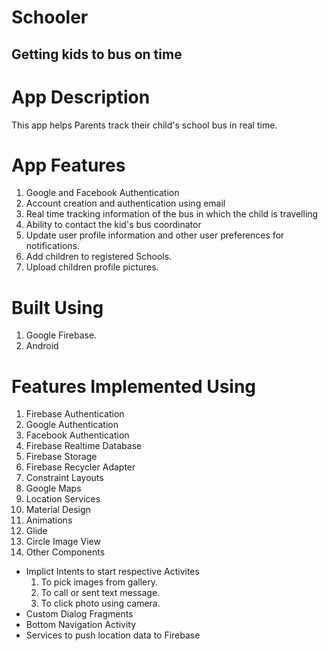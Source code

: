 # Schooler
## Getting kids to bus on time

App Description
======
This app helps Parents track their child's school bus in real time.

App Features
======
1. Google and Facebook Authentication
2. Account creation and authentication using email
3. Real time tracking information of the bus in which the child is travelling
4. Ability to contact the kid's bus coordinator
5. Update user profile information and other user preferences for notifications.
6. Add children to registered Schools.
7. Upload children profile pictures.

Built Using
======
1. Google Firebase.
2. Android

Features Implemented Using
======
1. Firebase Authentication
2. Google Authentication
3. Facebook Authentication
4. Firebase Realtime Database
5. Firebase Storage
6. Firebase Recycler Adapter
7. Constraint Layouts
8. Google Maps
9. Location Services
10. Material Design
11. Animations
12. Glide
13. Circle Image View
14. Other Components
  * Implict Intents to start respective Activites
    1. To pick images from gallery.
    2. To call or sent text message.
    3. To click photo using camera.
  * Custom Dialog Fragments
  * Bottom Navigation Activity
  * Services to push location data to Firebase
